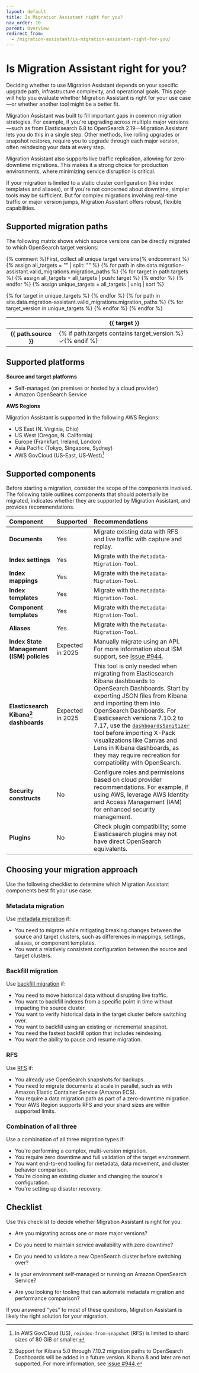 ```yaml
---
layout: default
title: Is Migration Assistant right for you?
nav_order: 10
parent: Overview
redirect_from:
  - /migration-assistant/is-migration-assistant-right-for-you/
---
```


# Is Migration Assistant right for you?

Deciding whether to use Migration Assistant depends on your specific upgrade path, infrastructure complexity, and operational goals. This page will help you evaluate whether Migration Assistant is right for your use case—or whether another tool might be a better fit.

Migration Assistant was built to fill important gaps in common migration strategies. For example, if you're upgrading across multiple major versions—such as from Elasticsearch 6.8 to OpenSearch 2.19—Migration Assistant lets you do this in a single step. Other methods, like rolling upgrades or snapshot restores, require you to upgrade through each major version, often reindexing your data at every step.

Migration Assistant also supports live traffic replication, allowing for zero-downtime migrations. This makes it a strong choice for production environments, where minimizing service disruption is critical.

If your migration is limited to a static cluster configuration (like index templates and aliases), or if you're not concerned about downtime, simpler tools may be sufficient. But for complex migrations involving real-time traffic or major version jumps, Migration Assistant offers robust, flexible capabilities.

## Supported migration paths

The following matrix shows which source versions can be directly migrated to which OpenSearch target versions:

<!-- Migration matrix rendering logic retained -->
{% comment %}First, collect all unique target versions{% endcomment %}
{% assign all_targets = "" | split: "" %}
{% for path in site.data.migration-assistant.valid_migrations.migration_paths %}
  {% for target in path.targets %}
    {% assign all_targets = all_targets | push: target %}
  {% endfor %}
{% endfor %}
{% assign unique_targets = all_targets | uniq | sort %}

<table class="migration-matrix">
  <thead>
    <tr>
      <th></th>
      {% for target in unique_targets %}
        <th>{{ target }}</th>
      {% endfor %}
    </tr>
  </thead>
  <tbody>
    {% for path in site.data.migration-assistant.valid_migrations.migration_paths %}
      <tr>
        <th>{{ path.source }}</th>
        {% for target_version in unique_targets %}
          <td>
            {% if path.targets contains target_version %}✓{% endif %}
          </td>
        {% endfor %}
      </tr>
    {% endfor %}
  </tbody>
</table>

## Supported platforms

**Source and target platforms**

- Self-managed (on premises or hosted by a cloud provider)
- Amazon OpenSearch Service


**AWS Regions**

Migration Assistant is supported in the following AWS Regions:

- US East (N. Virginia, Ohio)
- US West (Oregon, N. California)
- Europe (Frankfurt, Ireland, London)
- Asia Pacific (Tokyo, Singapore, Sydney)
- AWS GovCloud (US-East, US-West)[^1]

[^1]: In AWS GovCloud (US), `reindex-from-snapshot` (RFS) is limited to shard sizes of 80 GiB or smaller.



## Supported components

Before starting a migration, consider the scope of the components involved. The following table outlines components that should potentially be migrated, indicates whether they are supported by Migration Assistant, and provides recommendations.

| Component | Supported | Recommendations   |
| :--- |:--- | :--- |
| **Documents**  | Yes  | Migrate existing data with RFS and live traffic with capture and replay. |
| **Index settings**  | Yes   | Migrate with the `Metadata-Migration-Tool`. |
| **Index mappings**  | Yes   | Migrate with the `Metadata-Migration-Tool`.  |
| **Index templates**   | Yes   | Migrate with the `Metadata-Migration-Tool`. |
| **Component templates**  | Yes   | Migrate with the `Metadata-Migration-Tool`.  |
| **Aliases**   | Yes   | Migrate with the `Metadata-Migration-Tool`.  |
| **Index State Management (ISM) policies**  | Expected in 2025    | Manually migrate using an API. For more information about ISM support, see [issue #944](https://github.com/opensearch-project/opensearch-migrations/issues/944). |
| **Elasticsearch Kibana[^2] dashboards** | Expected in 2025 | This tool is only needed when migrating from Elasticsearch Kibana dashboards to OpenSearch Dashboards. Start by exporting JSON files from Kibana and importing them into OpenSearch Dashboards. For Elasticsearch versions 7.10.2 to 7.17, use the [`dashboardsSanitizer`](https://github.com/opensearch-project/opensearch-migrations/tree/main/dashboardsSanitizer) tool before importing X-Pack visualizations like Canvas and Lens in Kibana dashboards, as they may require recreation for compatibility with OpenSearch.|
| **Security constructs**   | No   | Configure roles and permissions based on cloud provider recommendations. For example, if using AWS, leverage AWS Identity and Access Management (IAM) for enhanced security management. |
| **Plugins**  | No  | Check plugin compatibility; some Elasticsearch plugins may not have direct OpenSearch equivalents. |

[^2]: Support for Kibana 5.0 through 7.10.2 migration paths to OpenSearch Dashboards will be added in a future version. Kibana 8 and later are not supported. For more information, see [issue #944](https://github.com/opensearch-project/opensearch-migrations/issues/944).

## Choosing your migration approach

Use the following checklist to determine which Migration Assistant components best fit your use case.

### Metadata migration

Use [metadata migration]({{site.url}}{{site.baseurl}}/migration-assistant/migration-phases/migrating-metadata/) if:

- You need to migrate while mitigating breaking changes between the source and target clusters, such as differences in mappings, settings, aliases, or component templates.
- You want a relatively consistent configuration between the source and target clusters.

### Backfill migration

Use [backfill migration]({{site.url}}{{site.baseurl}}/migration-assistant/migration-phases/backfill/) if:

- You need to move historical data without disrupting live traffic.
- You want to backfill indexes from a specific point in time without impacting the source cluster.
- You want to verify historical data in the target cluster before switching over.
- You want to backfill using an existing or incremental snapshot.
- You need the fastest backfill option that includes reindexing.
- You want the ability to pause and resume migration.

### RFS

Use [RFS]({{site.url}}{{site.baseurl}}/migration-assistant/deploying-migration-assistant/getting-started-data-migration/) if:

- You already use OpenSearch snapshots for backups.
- You need to migrate documents at scale in parallel, such as with Amazon Elastic Container Service (Amazon ECS).
- You require a data migration path as part of a zero-downtime migration.
- Your AWS Region supports RFS and your shard sizes are within supported limits.

### Combination of all three

Use a combination of all three migration types if:

- You're performing a complex, multi-version migration.
- You require zero downtime and full validation of the target environment.
- You want end-to-end tooling for metadata, data movement, and cluster behavior comparison.
- You're cloning an existing cluster and changing the source's configuration.
- You're setting up disaster recovery.

## Checklist

Use this checklist to decide whether Migration Assistant is right for you:

- Are you migrating across one or more major versions?

- Do you need to maintain service availability with zero downtime?

- Do you need to validate a new OpenSearch cluster before switching over?

- Is your environment self-managed or running on Amazon OpenSearch Service?

- Are you looking for tooling that can automate metadata migration and performance comparison?

If you answered "yes" to most of these questions, Migration Assistant is likely the right solution for your migration.
